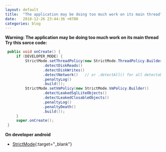 ```yaml
---
layout: default
title:  "The application may be doing too much work on its main thread"
date:   2018-12-26 23:44:36 +0700
categories: blog
---
```

**Warning: The application may be doing too much work on its main thread
Try this sorce code:**

```java
 public void onCreate() {
     if (DEVELOPER_MODE) {
         StrictMode.setThreadPolicy(new StrictMode.ThreadPolicy.Builder()
                 .detectDiskReads()
                 .detectDiskWrites()
                 .detectNetwork()   // or .detectAll() for all detectable problems
                 .penaltyLog()
                 .build());
         StrictMode.setVmPolicy(new StrictMode.VmPolicy.Builder()
                 .detectLeakedSqlLiteObjects()
                 .detectLeakedClosableObjects()
                 .penaltyLog()
                 .penaltyDeath()
                 .build());
     }
     super.onCreate();
 }
```

**On developer android**
*   [StrictMode](https://developer.android.com/reference/android/os/StrictMode){:target="_blank"}